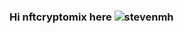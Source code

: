 ### Hi nftcryptomix here ![stevenmh](https://user-images.githubusercontent.com/73673561/154823784-3d0c5895-bb48-416c-b523-327e1e764f00.gif)


<!--
**369gtech/369gtech** is a ✨ _special_ ✨ repository because its `README.md` (this file) appears on your GitHub profile.

Here are some ideas to get you started:

- 🔭 I’m currently working on my github skills to build blockchain Dapps. I am so loving the journey but I have hit a road bump where I have to go back to real world work but I am micro mananaging my time so I can still continue my journey.
- 🌱 I’m currently learning HTML, CSS, JavaScript with HeadFirst Book while also doing little projects like this on github, youtube, devto and other platforms to build my skills to develope the bigger projects I want to build.
- 👯 I’m looking to collaborate on every aspect of my learning journey so I can gain the skills I need to build my many Dapp projects more efficiently.
- 🤔 I’m looking for help with building my Dapps to make sure I am following the right path to success.
- 💬 Ask me about anything, I might not know but I will try and find it you.
- 📫 How to reach me: Go to my twitter https://twitter.com/nftcryptomix, https://www.facebook.com/nftcryptomix, https://www.torum.com/u/steevcan and my discord https://discord.gg/TCwPuhwr
- 😄 Pronouns: html css javascript signum hive eth wax bsc solana torum github discord devto twitter facebook gmail
- ⚡ Fun fact: What is my Dream Job? To be a computer engineer so I can build my prohramable multi-dimentional light security system

[![Anurag's GitHub stats](https://github-readme-stats.vercel.app/api?username=369gtech)](https://github.com/anuraghazra/github-readme-stats)
